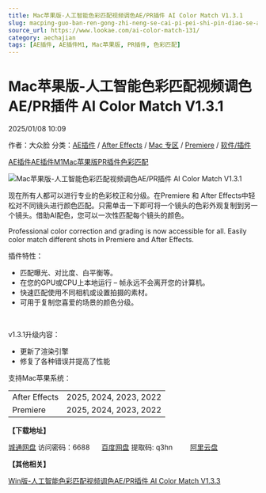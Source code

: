 ```yaml
---
title: Mac苹果版-人工智能色彩匹配视频调色AE/PR插件 AI Color Match V1.3.1
slug: macping-guo-ban-ren-gong-zhi-neng-se-cai-pi-pei-shi-pin-diao-se-ae-prcha-jian-ai-color-match-v1-3-1
source_url: https://www.lookae.com/ai-color-match-131/
category: aechajian
tags: [AE插件, AE插件M1, Mac苹果版, PR插件, 色彩匹配]
---
```

# Mac苹果版-人工智能色彩匹配视频调色AE/PR插件 AI Color Match V1.3.1

2025/01/08 10:09

作者：大众脸
分类：[AE插件](https://www.lookae.com/after-effects/aechajian/) / [After Effects](https://www.lookae.com/after-effects/) / [Mac 专区](https://www.lookae.com/mac-osx/) / [Premiere](https://www.lookae.com/qitarjcj/premierezy/) / [软件/插件](https://www.lookae.com/qitarjcj/)

[AE插件](https://www.lookae.com/tag/ae%e6%8f%92%e4%bb%b6/)[AE插件M1](https://www.lookae.com/tag/aem1/)[Mac苹果版](https://www.lookae.com/tag/mac%e8%8b%b9%e6%9e%9c%e7%89%88/)[PR插件](https://www.lookae.com/tag/pr%e6%8f%92%e4%bb%b6/)[色彩匹配](https://www.lookae.com/tag/%e8%89%b2%e5%bd%a9%e5%8c%b9%e9%85%8d/)

![Mac苹果版-人工智能色彩匹配视频调色AE/PR插件 AI Color Match V1.3.1](https://www.lookae.com/wp-content/uploads/2024/07/AI-Color-Match-Mac.jpg "Mac苹果版-人工智能色彩匹配视频调色AE/PR插件 AI Color Match V1.3.1-LookAE.com")

现在所有人都可以进行专业的色彩校正和分级。在Premiere 和 After Effects中轻松对不同镜头进行颜色匹配。只需单击一下即可将一个镜头的色彩外观复制到另一个镜头。借助AI配色，您可以一次性匹配每个镜头的颜色。

Professional color correction and grading is now accessible for all. Easily color match different shots in Premiere and After Effects.

插件特性：

* 匹配曝光、对比度、白平衡等。
* 在您的GPU或CPU上本地运行 – 帧永远不会离开您的计算机。
* 快速匹配使用不同相机或设置拍摄的素材。
* 可用于复制您喜爱的场景的颜色分级。

[﻿](http://cloud.video.taobao.com/play/u/null/p/1/e/6/t/1/426606578902.mp4)

v1.3.1升级内容：

* 更新了渲染引擎
* 修复了各种错误并提高了性能

支持Mac苹果系统：

|  |  |
| --- | --- |
| After Effects | 2025, 2024, 2023, 2022 |
| Premiere | 2025, 2024, 2023, 2022 |

**【下载地址】**

[城通网盘](https://url70.ctfile.com/f/2827370-1444947422-c8930b?p=4431) 访问密码：6688      [百度网盘](https://pan.baidu.com/s/1JPXyY-CwYs8UqTRHMceHwQ?pwd=q3hn) 提取码: q3hn         [阿里云盘](https://www.alipan.com/s/u6FLu1JRTyd)

**【其他相关】**

[Win版-人工智能色彩匹配视频调色AE/PR插件 AI Color Match V1.3.3](https://www.lookae.com/ai-color-match-133/)

